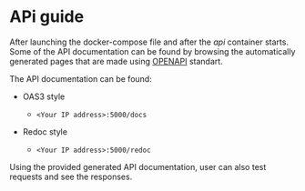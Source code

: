 # APi guide

After launching the docker-compose file and after the *api* container starts. Some of the API documentation can be found by browsing the automatically generated pages that are made using [OPENAPI](https://swagger.io/resources/open-api/) standart. 

The API documentation can be found:
- OAS3 style  

    - ```<Your IP address>:5000/docs```
    
- Redoc style  

    - ```<Your IP address>:5000/redoc```

Using the provided generated API documentation, user can also test requests and see the responses.
